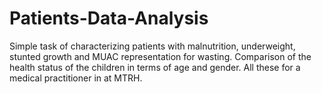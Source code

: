# Patients-Data-Analysis
Simple task of characterizing patients with malnutrition, underweight, stunted growth and MUAC representation for wasting. Comparison of the health status of the children in terms of age and gender. All these for a medical practitioner in at MTRH.
